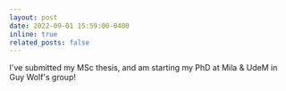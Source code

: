 ```yaml
---
layout: post
date: 2022-09-01 15:59:00-0400
inline: true
related_posts: false
---
```


I've submitted my MSc thesis, and am starting my PhD at Mila & UdeM in Guy Wolf's group!

